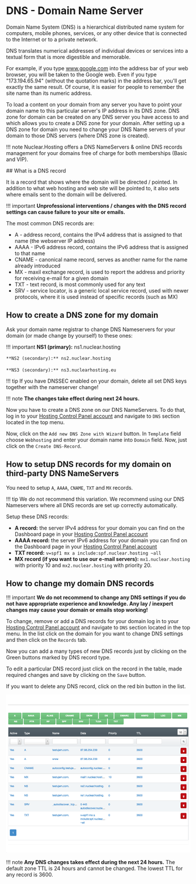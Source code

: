 # DNS - Domain Name Server

Domain Name System (DNS) is a hierarchical distributed name system for computers, mobile phones, services, or any other device that is connected to the Internet or to a private network.

DNS translates numerical addresses of individual devices or services into a textual form that is more digestible and memorable.

For example, if you type www.google.com into the address bar of your web browser, you will be taken to the Google web. Even if you type "173.194.65.94" (without the quotation marks) in the address bar, you'll get exactly the same result. Of course, it is easier for people to remember the site name than its numeric address.

To load a content on your domain from any server you have to point your domain name to this particular server's IP address in its DNS zone. DNS zone for domain can be created on any DNS server you have access to and which allows you to create a DNS zone for your domain. After setting up a DNS zone for domain you need to change your DNS Name servers of your domain to those DNS servers (where DNS zone is created).

!!! note
	Nuclear.Hosting offers a DNS NameServers & online DNS records management for your domains free of charge for both memberships (Basic and VIP).

## What is a DNS record

It is a record that shows where the domain will be directed / pointed. In addition to what web hosting and web site will be pointed to, it also sets where emails sent to the domain will be delivered.

!!! important
	**Unprofessional interventions / changes with the DNS record settings can cause failure to your site or emails.**

The most common DNS records are:

  - A - address record, contains the IPv4 address that is assigned to that name (the webserver IP address)
  - AAAA - IPv6 address record, contains the IPv6 address that is assigned to that name
  - CNAME - canonical name record, serves as another name for the name already introduced
  - MX - maxil exchange record, is used to report the address and priority for receiving e-mail for a given domain
  - TXT - text record, is most commonly used for any text
  - SRV - service locator, is a generic local service record, used with newer protocols, where it is used instead of specific records (such as MX)

## How to create a DNS zone for my domain

Ask your domain name registrar to change DNS Nameservers for your domain (or made change by yourself) to these ones:

!!! important
	**NS1 (primary):** ns1.nuclear.hosting

	**NS2 (secondary):** ns2.nuclear.hosting

	**NS3 (secondary):** ns3.nuclearhosting.eu


!!! tip
	If you have DNSSEC enabled on your domain, delete all set DNS keys together with the nameserver change!

!!! note
	**The changes take effect during next 24 hours.**

Now you have to create a DNS zone on our DNS NameServers. To do that, log in to your [Hosting Control Panel account](https://my.nuclear.hosting) and navigate to ```DNS``` section located in the top menu.

Now, click on the ```Add new DNS Zone with Wizard``` button. In ```Template``` field choose ```Webhosting``` and enter your domain name into ```Domain``` field. Now, just click on the ```Create DNS-Record```.

## How to setup DNS records for my domain on third-party DNS NameServers

You need to setup ```A```, ```AAAA```, ```CNAME```, ```TXT``` and ```MX``` records.

!!! tip
	We do not recommend this variation. We recommend using our DNS Nameservers where all DNS records are set up correctly automatically.

Setup these DNS records:

 - **A record:** the server IPv4 address for your domain you can find on the Dashboard page in your [Hosting Control Panel account](https://my.nuclear.hosting)
 - **AAAA record:** the server IPv6 address for your domain you can find on the Dashboard page in your [Hosting Control Panel account](https://my.nuclear.hosting)
 - **TXT record:** ```v=spf1 mx a include:spf.nuclear.hosting ~all```
 - **MX record (if you want to use our e-mail servers):** ```mx1.nuclear.hosting``` with priority 10 and ```mx2.nuclear.hosting``` with priority 20.

## How to change my domain DNS records

!!! important
	**We do not recommend to change any DNS settings if you do not have appropriate experience and knowledge. Any lay / inexpert changes may cause your domain or emails stop working!**

To change, remove or add a DNS records for your domain log in to your [Hosting Control Panel account](https://my.nuclear.hosting) and navigate to ```DNS``` section located in the top menu. In the list click on the domain for you want to change DNS settings and then click on the ```Records``` tab.

Now you can add a many types of new DNS records just by clicking on the Green buttons marked by DNS record type.

To edit a particular DNS record just click on the record in the table, made required changes and save by clicking on the ```Save``` button.

If you want to delete any DNS record, click on the red bin button in the list.

![DNS Records Edit](img/dns_records_edit.png)

!!! note
	**Any DNS changes takes effect during the next 24 hours.** The default zone TTL is 24 hours and cannot be changed. The lowest TTL for any record is 3600.
